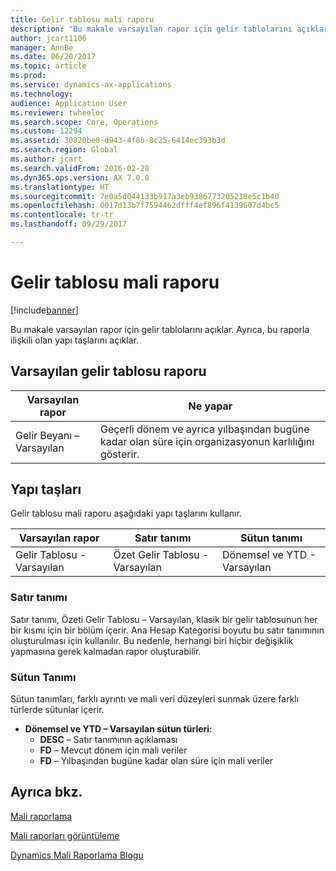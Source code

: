 ```yaml
---
title: Gelir tablosu mali raporu
description: "Bu makale varsayılan rapor için gelir tablolarını açıklar. Ayrıca, bu raporla ilişkili olan yapı taşlarını açıklar."
author: jcart1106
manager: AnnBe
ms.date: 06/20/2017
ms.topic: article
ms.prod: 
ms.service: dynamics-ax-applications
ms.technology: 
audience: Application User
ms.reviewer: twheeloc
ms.search.scope: Core, Operations
ms.custom: 12294
ms.assetid: 30820be0-d943-4f8b-8c25-6414ec393b3d
ms.search.region: Global
ms.author: jcart
ms.search.validFrom: 2016-02-28
ms.dyn365.ops.version: AX 7.0.0
ms.translationtype: HT
ms.sourcegitcommit: 7e0a5d044133b917a3eb9386773205218e5c1b40
ms.openlocfilehash: 0017d13b7f7594462dfff4ef896f4139607d4bc5
ms.contentlocale: tr-tr
ms.lasthandoff: 09/29/2017

---
```


# <a name="income-statement-financial-report"></a>Gelir tablosu mali raporu

[!include[banner](../includes/banner.md)]


Bu makale varsayılan rapor için gelir tablolarını açıklar. Ayrıca, bu raporla ilişkili olan yapı taşlarını açıklar. 

<a name="default-income-statement-report"></a>Varsayılan gelir tablosu raporu
-------------------------------

| Varsayılan rapor             | Ne yapar                                                                                              |
|----------------------------|-----------------------------------------------------------------------------------------------------------|
| Gelir Beyanı – Varsayılan | Geçerli dönem ve ayrıca yılbaşından bugüne kadar olan süre için organizasyonun karlılığını gösterir. |

## <a name="building-blocks"></a>Yapı taşları
Gelir tablosu mali raporu aşağıdaki yapı taşlarını kullanır.

| Varsayılan rapor             | Satır tanımı                     | Sütun tanımı          |
|----------------------------|------------------------------------|----------------------------|
| Gelir Tablosu - Varsayılan | Özet Gelir Tablosu - Varsayılan | Dönemsel ve YTD - Varsayılan |

### <a name="row-definition"></a>Satır tanımı

Satır tanımı, Özeti Gelir Tablosu – Varsayılan, klasik bir gelir tablosunun her bir kısmı için bir bölüm içerir. Ana Hesap Kategorisi boyutu bu satır tanımının oluşturulması için kullanılır. Bu nedenle, herhangi biri hiçbir değişiklik yapmasına gerek kalmadan rapor oluşturabilir.

### <a name="column-definition"></a>Sütun Tanımı

Sütun tanımları, farklı ayrıntı ve mali veri düzeyleri sunmak üzere farklı türlerde sütunlar içerir.

-   **Dönemsel ve YTD – Varsayılan sütun türleri:**
    -   **DESC** – Satır tanımının açıklaması
    -   **FD** – Mevcut dönem için mali veriler
    -   **FD** – Yılbaşından bugüne kadar olan süre için mali veriler

 

<a name="see-also"></a>Ayrıca bkz.
--------

[Mali raporlama](financial-reporting-getting-started.md)

[Mali raporları görüntüleme](view-financial-reports.md)

[Dynamics Mali Raporlama Blogu](http://blogs.msdn.com/b/dynamics_financial_reporting/)




